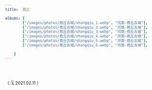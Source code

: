 ```yaml
---
title:  商丘

albums: [
		["/images/photos/商丘古城/shangqiu_1.webp", "河南-商丘古城"],
        ["/images/photos/商丘古城/shangqiu_2.webp", "河南-商丘古城"],
        ["/images/photos/商丘古城/shangqiu_3.webp", "河南-商丘古城"],
        ["/images/photos/商丘古城/shangqiu_4.webp", "河南-商丘古城"],
        ["/images/photos/商丘古城/shangqiu_5.webp", "河南-商丘古城"],
        ["/images/photos/商丘古城/shangqiu_6.webp", "河南-商丘古城"],

	]
---
```


<br/><br/>


（ 🗓️ 2021.02.11 ）

<br/><br/><br/><br/>